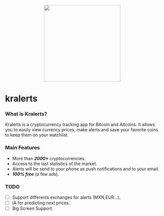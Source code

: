 <p align="center">

<a href="https://kralerts.valdez.space">
<img height="250" width="250" src="https://kralerts.valdez.space/assets/img/logo.png">
</a>
</p>

# kralerts
### What is Kralerts?
Kralerts is a cryptocurrency tracking app for Bitcoin and Altcoins. It allows you to easily view currency prices, make alerts and save your favorite coins to keep them on your watchlist.

### Main Features
* More than ***2000+*** cryptocurrencies.
* Access to the last statistics of the market.
* Alerts will be send to your phone as push notifications and to your email.
* ***100% free*** (a few ads).

### TODO
- [ ] Support differents exchanges for alerts (MXN,EUR...).
- [ ] IA for predicting next prices.
- [ ] Big Screen Support.
